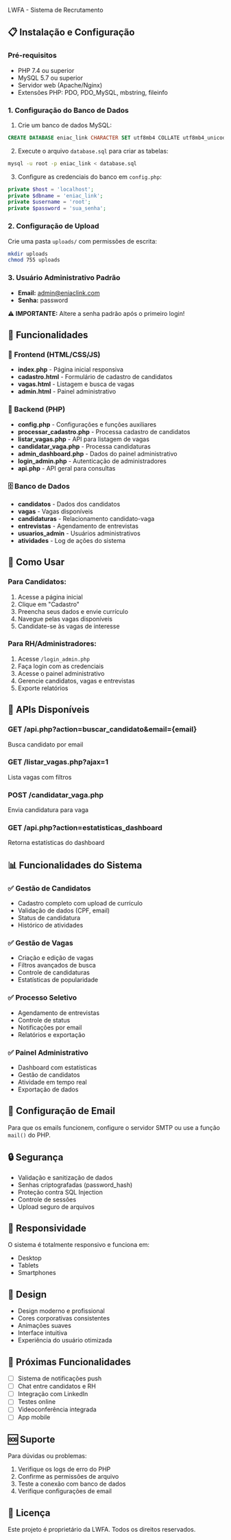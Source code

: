 ﻿LWFA - Sistema de Recrutamento

## 📋 Instalação e Configuração

### Pré-requisitos
- PHP 7.4 ou superior
- MySQL 5.7 ou superior
- Servidor web (Apache/Nginx)
- Extensões PHP: PDO, PDO_MySQL, mbstring, fileinfo

### 1. Configuração do Banco de Dados

1. Crie um banco de dados MySQL:
```sql
CREATE DATABASE eniac_link CHARACTER SET utf8mb4 COLLATE utf8mb4_unicode_ci;
```

2. Execute o arquivo `database.sql` para criar as tabelas:
```bash
mysql -u root -p eniac_link < database.sql
```

3. Configure as credenciais do banco em `config.php`:
```php
private $host = 'localhost';
private $dbname = 'eniac_link';
private $username = 'root';
private $password = 'sua_senha';
```

### 2. Configuração de Upload
Crie uma pasta `uploads/` com permissões de escrita:
```bash
mkdir uploads
chmod 755 uploads
```

### 3. Usuário Administrativo Padrão
- **Email:** admin@eniaclink.com
- **Senha:** password

⚠️ **IMPORTANTE:** Altere a senha padrão após o primeiro login!

## 🚀 Funcionalidades

### 📱 Frontend (HTML/CSS/JS)
- **index.php** - Página inicial responsiva
- **cadastro.html** - Formulário de cadastro de candidatos
- **vagas.html** - Listagem e busca de vagas
- **admin.html** - Painel administrativo

### 🔧 Backend (PHP)
- **config.php** - Configurações e funções auxiliares
- **processar_cadastro.php** - Processa cadastro de candidatos
- **listar_vagas.php** - API para listagem de vagas
- **candidatar_vaga.php** - Processa candidaturas
- **admin_dashboard.php** - Dados do painel administrativo
- **login_admin.php** - Autenticação de administradores
- **api.php** - API geral para consultas

### 🗄️ Banco de Dados
- **candidatos** - Dados dos candidatos
- **vagas** - Vagas disponíveis
- **candidaturas** - Relacionamento candidato-vaga
- **entrevistas** - Agendamento de entrevistas
- **usuarios_admin** - Usuários administrativos
- **atividades** - Log de ações do sistema

## 📖 Como Usar

### Para Candidatos:
1. Acesse a página inicial
2. Clique em "Cadastro" 
3. Preencha seus dados e envie currículo
4. Navegue pelas vagas disponíveis
5. Candidate-se às vagas de interesse

### Para RH/Administradores:
1. Acesse `/login_admin.php`
2. Faça login com as credenciais
3. Acesse o painel administrativo
4. Gerencie candidatos, vagas e entrevistas
5. Exporte relatórios

## 🔧 APIs Disponíveis

### GET /api.php?action=buscar_candidato&email={email}
Busca candidato por email

### GET /listar_vagas.php?ajax=1
Lista vagas com filtros

### POST /candidatar_vaga.php
Envia candidatura para vaga

### GET /api.php?action=estatisticas_dashboard
Retorna estatísticas do dashboard

## 📊 Funcionalidades do Sistema

### ✅ Gestão de Candidatos
- Cadastro completo com upload de currículo
- Validação de dados (CPF, email)
- Status de candidatura
- Histórico de atividades

### ✅ Gestão de Vagas
- Criação e edição de vagas
- Filtros avançados de busca
- Controle de candidaturas
- Estatísticas de popularidade

### ✅ Processo Seletivo
- Agendamento de entrevistas
- Controle de status
- Notificações por email
- Relatórios e exportação

### ✅ Painel Administrativo
- Dashboard com estatísticas
- Gestão de candidatos
- Atividade em tempo real
- Exportação de dados

## 📧 Configuração de Email

Para que os emails funcionem, configure o servidor SMTP ou use a função `mail()` do PHP.

## 🔒 Segurança

- Validação e sanitização de dados
- Senhas criptografadas (password_hash)
- Proteção contra SQL Injection
- Controle de sessões
- Upload seguro de arquivos

## 📱 Responsividade

O sistema é totalmente responsivo e funciona em:
- Desktop
- Tablets
- Smartphones

## 🎨 Design

- Design moderno e profissional
- Cores corporativas consistentes
- Animações suaves
- Interface intuitiva
- Experiência do usuário otimizada

## 🔄 Próximas Funcionalidades

- [ ] Sistema de notificações push
- [ ] Chat entre candidatos e RH
- [ ] Integração com LinkedIn
- [ ] Testes online
- [ ] Videoconferência integrada
- [ ] App mobile

## 🆘 Suporte

Para dúvidas ou problemas:
1. Verifique os logs de erro do PHP
2. Confirme as permissões de arquivo
3. Teste a conexão com banco de dados
4. Verifique configurações de email

## 📄 Licença

Este projeto é proprietário da LWFA. Todos os direitos reservados.

